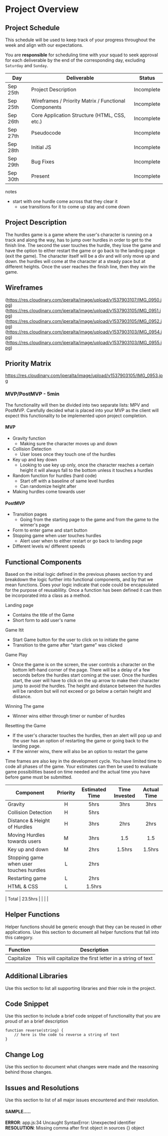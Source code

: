 # Project Overview

## Project Schedule

This schedule will be used to keep track of your progress throughout the week and align with our expectations.  

You are **responsible** for scheduling time with your squad to seek approval for each deliverable by the end of the corresponding day, excluding `Saturday` and `Sunday`.

|  Day | Deliverable | Status
|---|---| ---|
|Sep 25th| Project Description | Incomplete
|Sep 25th| Wireframes / Priority Matrix / Functional Components | Incomplete
|Sep 26th| Core Application Structure (HTML, CSS, etc.) | Incomplete
|Sep 27th| Pseudocode | Incomplete
|Sep 28th| Initial JS  | Incomplete
|Sep 29th| Bug Fixes | Incomplete
|Sep 30th| Present | Incomplete

notes
  - start with one hurdle come across that they clear it
    - use transitions for it to come up stay and come down


## Project Description

The hurdles game is a game where the user's character is running on a track and along the way, has to jump over hurdles in order to get to the finish line.  The second the user touches the hurdle, they lose the game and have the option to either restart the game or go back to the landing page (exit the game).  The character itself will be a div and will only move up and down.  the hurdles will come at the character at a steady pace but at different heights. Once the user reaches the finish line, then they win the game.  

## Wireframes

(https://res.cloudinary.com/jperalta/image/upload/v1537903107/IMG_0950.jpg)
(https://res.cloudinary.com/jperalta/image/upload/v1537903105/IMG_0951.jpg)
(https://res.cloudinary.com/jperalta/image/upload/v1537903105/IMG_0952.jpg)
(https://res.cloudinary.com/jperalta/image/upload/v1537903103/IMG_0954.jpg)
(https://res.cloudinary.com/jperalta/image/upload/v1537903103/IMG_0955.jpg)


## Priority Matrix

https://res.cloudinary.com/jperalta/image/upload/v1537903105/IMG_0953.jpg

### MVP/PostMVP - 5min

The functionality will then be divided into two separate lists: MPV and PostMVP.  Carefully decided what is placed into your MVP as the client will expect this functionality to be implemented upon project completion.  

#### MVP

- Gravity function
  - Making sure the character moves up and down
- Collision Detection
  - User loses once they touch one of the hurdles
- Key up and key down
  - Looking to use key up only, once the character reaches a certain height it will always fall to the bottom unless it touches a hurdles
- Random function for hurdles (hard code)
  - Start off with a baseline of same level hurdles
  - Can randomize height after
- Making hurdles come towards user

#### PostMVP

- Transition pages
  - Going from the starting page to the game and from the game to the winner's page
- Form to enter game and start button
- Stopping game when user touches hurdles
  - Alert user when to either restart or go back to landing page
- Different levels w/ different speeds

## Functional Components

Based on the initial logic defined in the previous  phases section try and breakdown the logic further into functional components, and by that we mean functions.  Does your logic indicate that code could be encapsulated for the purpose of reusablility.  Once a function has been defined it can then be incorporated into a class as a method.

Landing page
  - Contains the title of the Game
  - Short form to add user's name

Game Itit
  - Start Game button for the user to click on to initiate the game
  - Transition to the game after "start game" was clicked

Game Play
  - Once the game is on the screen, the user controls a character on the bottom left-hand corner of the page.
  There will be a delay of a few seconds before the hurdles start coming at the user.  Once the hurdles start,
  the user will have to click on the up arrow to make their character jump to avoid the hurdles. The height and distance between the hurdles will be random but will not exceed or go below a certain height and distance.

Winning The game
  - Winner wins either through timer or number of hurdles

Resetting the Game
  - If the user's character touches the hurdles, then an alert will pop up and the user has an option of restarting the game or going back to the landing page.
  - If the winner wins, there will also be an option to restart the game

Time frames are also key in the development cycle.  You have limited time to code all phases of the game.  Your estimates can then be used to evaluate game possibilities based on time needed and the actual time you have before game must be submitted.

| Component | Priority | Estimated Time | Time Invested | Actual Time |
| --- | :---: |  :---: | :---: | :---: |
| Gravity | H | 5hrs | 3hrs | 3hrs |
| Collision Detection | H | 5hrs|  |  |
| Distance & Height of Hurdles | H | 3hrs| 2hrs | 2hrs |
| Moving Hurdles towards users | M | 3hrs| 1.5 | 1.5 |
| Key up and down | M | 2hrs| 1.5hrs | 1.5hrs |
| Stopping game when user touches hurdles| L | 2hrs|  |  |
| Restarting game| L | 2hrs|  |  |
| HTML & CSS| L | 1.5hrs|  |  |

| Total | 23.5hrs |  |  |  |

## Helper Functions
Helper functions should be generic enough that they can be reused in other applications. Use this section to document all helper functions that fall into this category.

| Function | Description |
| --- | :---: |  
| Capitalize | This will capitalize the first letter in a string of text |

## Additional Libraries
 Use this section to list all supporting libraries and thier role in the project.

## Code Snippet

Use this section to include a brief code snippet of functionality that you are proud of an a brief description  

```
function reverse(string) {
	// here is the code to reverse a string of text
}
```

## Change Log
 Use this section to document what changes were made and the reasoning behind those changes.  

## Issues and Resolutions
 Use this section to list of all major issues encountered and their resolution.

#### SAMPLE.....
**ERROR**: app.js:34 Uncaught SyntaxError: Unexpected identifier                                
**RESOLUTION**: Missing comma after first object in sources {} object
